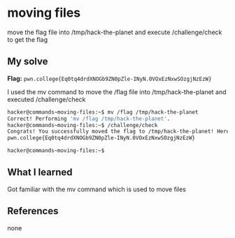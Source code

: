 # moving files
move the flag file into /tmp/hack-the-planet and execute /challenge/check to get the flag 

## My solve
**Flag:** `pwn.college{Eq0tq4drdXNOGb9ZN0pZle-INyN.0VOxEzNxwSOzgjNzEzW}`

I used the mv command to move the /flag file into /tmp/hack-the-planet and executed /challenge/check 
```bash
hacker@commands~moving-files:~$ mv /flag /tmp/hack-the-planet
Correct! Performing 'mv /flag /tmp/hack-the-planet'.
hacker@commands~moving-files:~$ /challenge/check
Congrats! You successfully moved the flag to /tmp/hack-the-planet! Here it is:
pwn.college{Eq0tq4drdXNOGb9ZN0pZle-INyN.0VOxEzNxwSOzgjNzEzW}

hacker@commands~moving-files:~$ 
```

## What I learned
Got familiar with the mv command which is used to move files 

## References 
none
